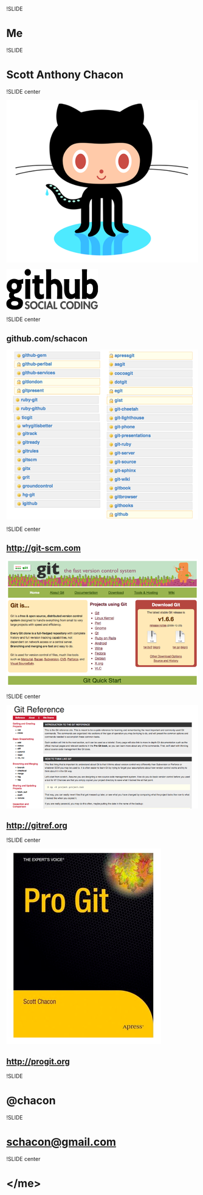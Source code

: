!SLIDE

# Me #

!SLIDE

# Scott Anthony Chacon #

!SLIDE center

![Octocat](octocat.png)

![GitHub](github.png)

!SLIDE center

## github.com/**schacon** ##

![GitHub Stuff](github-stuff.png)

!SLIDE center

## http://git-scm.com ##

![git-scm.com](gitscm.png)

!SLIDE center

![gitref](gitref.png)

## http://gitref.org ##

!SLIDE center

![Pro Git](progit.png)

## http://progit.org ##

!SLIDE

# @chacon #

!SLIDE 

# schacon@gmail.com #

!SLIDE center

# &lt;/me&gt; #


